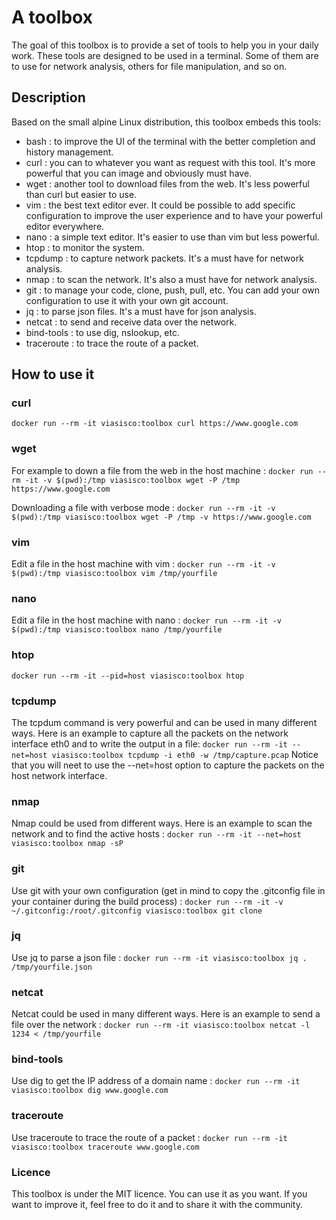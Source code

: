 # A toolbox 
The goal of this toolbox is to provide a set of tools to help you in your daily work. These tools are designed to be used in a terminal. Some of them are to use for network analysis, others for file manipulation, and so on.

## Description 
Based on the small alpine Linux distribution, this toolbox embeds this tools:
- bash : to improve the UI of the terminal with the better completion and history management.
- curl : you can to whatever you want as request with this tool. It's more powerful that you can image and obviously must have.
- wget : another tool to download files from the web. It's less powerful than curl but easier to use.
- vim : the best text editor ever. It could be possible to add specific configuration to improve the user experience and to have your powerful editor everywhere.
- nano : a simple text editor. It's easier to use than vim but less powerful.
- htop : to monitor the system. 
- tcpdump : to capture network packets. It's a must have for network analysis.
- nmap : to scan the network. It's also a  must have for network analysis.
- git : to manage your code, clone, push, pull, etc. You can add your own configuration to use it with your own git account.
- jq : to parse json files. It's a must have for json analysis.
- netcat : to send and receive data over the network. 
- bind-tools : to use dig, nslookup, etc. 
- traceroute : to trace the route of a packet.

## How to use it
### curl 
`docker run --rm -it viasisco:toolbox curl https://www.google.com`

### wget
For example to down a file from the web in the host machine : 
`docker run --rm -it -v $(pwd):/tmp viasisco:toolbox wget -P /tmp https://www.google.com`

Downloading a file with verbose mode :
`docker run --rm -it -v $(pwd):/tmp viasisco:toolbox wget -P /tmp -v https://www.google.com`

### vim
Edit a file in the host machine with vim :
`docker run --rm -it -v $(pwd):/tmp viasisco:toolbox vim /tmp/yourfile`

### nano
Edit a file in the host machine with nano :
`docker run --rm -it -v $(pwd):/tmp viasisco:toolbox nano /tmp/yourfile`

### htop
`docker run --rm -it --pid=host viasisco:toolbox htop`

### tcpdump
The tcpdum command is very powerful and can be used in many different ways. Here is an example to capture all the packets on the network interface eth0 and to write the output in a file:
`docker run --rm -it --net=host viasisco:toolbox tcpdump -i eth0 -w /tmp/capture.pcap`
Notice that you will neet to use the --net=host option to capture the packets on the host network interface.

### nmap
Nmap could be used from different ways. Here is an example to scan the network and to find the active hosts :
`docker run --rm -it --net=host viasisco:toolbox nmap -sP`

### git
Use git with your own configuration (get in mind to copy the .gitconfig file in your container during the build process) :
`docker run --rm -it -v ~/.gitconfig:/root/.gitconfig viasisco:toolbox git clone`

### jq
Use jq to parse a json file :
`docker run --rm -it viasisco:toolbox jq . /tmp/yourfile.json`

### netcat
Netcat could be used in many different ways. Here is an example to send a file over the network :
`docker run --rm -it viasisco:toolbox netcat -l 1234 < /tmp/yourfile`

### bind-tools
Use dig to get the IP address of a domain name :
`docker run --rm -it viasisco:toolbox dig www.google.com`

### traceroute
Use traceroute to trace the route of a packet :
`docker run --rm -it viasisco:toolbox traceroute www.google.com`

### Licence
This toolbox is under the MIT licence. You can use it as you want. If you want to improve it, feel free to do it and to share it with the community. 
```



